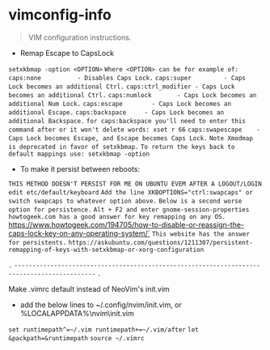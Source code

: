 # vimconfig-info

> VIM configuration instructions.


- Remap Escape to CapsLock

`setxkbmap -option <OPTION>`
`Where <OPTION> can be for example of:`
`caps:none          - Disables Caps Lock.`
`caps:super         - Caps Lock becomes an additional Ctrl.`
`caps:ctrl_modifier - Caps Lock becomes an additional Ctrl.`
`caps:numlock       - Caps Lock becomes an additional Num Lock.`
`caps:escape        - Caps Lock becomes an additional Escape.`
`caps:backspace     - Caps Lock becomes an additional Backspace.`
`for caps:backspace you'll need to enter this command after or it won't delete words: xset r 66`
`caps:swapescape    - Caps Lock becomes Escape, and Escape becomes Caps Lock.`
`Note Xmodmap is deprecated in favor of setxkbmap.`
`To return the keys back to default mappings use: setxkbmap -option`



- To make it persist between reboots:

`THIS METHOD DOESN'T PERSIST FOR ME ON UBUNTU EVEM AFTER A LOGOUT/LOGIN`
`edit etc/default/keyboard`
`Add the line XKBOPTIONS="ctrl:swapcaps" or switch swapcaps to whatever option above.`
`Below is a second worse option for persistence.` 
`Alt + F2 and enter gnome-session-properties`
`howtogeek.com has a good answer for key remapping on any OS.
`https://www.howtogeek.com/194705/how-to-disable-or-reassign-the-caps-lock-key-on-any-operating-system/`
`This website has the answer for persistents.`
`https://askubuntu.com/questions/1211307/persistent-remapping-of-keys-with-setxkbmap-or-xorg-configuration`

`.`
`--------------------------------------------------------------------------------------------`
`.`

Make .vimrc default instead of NeoVim's init.vim


- add the below lines to ~/.config/nvim/init.vim, or %LOCALAPPDATA%\nvim\init.vim

`set runtimepath^=~/.vim runtimepath+=~/.vim/after`
`let &packpath=&runtimepath`
`source ~/.vimrc`



